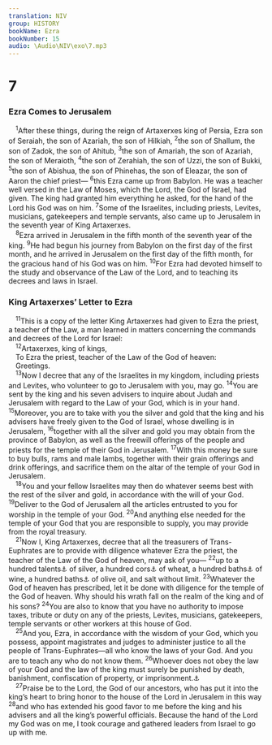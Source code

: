 ```yaml
---
translation: NIV
group: HISTORY
bookName: Ezra 
bookNumber: 15
audio: \Audio\NIV\exo\7.mp3
---
```


<div class="title"><h1>7</h1><h3>Ezra Comes to Jerusalem </h3></div>
<span class="verse exo_7_1"> <sup>1</sup>After these things, during the reign of Artaxerxes king of Persia, Ezra son of Seraiah, the son of Azariah, the son of Hilkiah, </span>
<span class="verse exo_7_2"><sup>2</sup>the son of Shallum, the son of Zadok, the son of Ahitub, </span>
<span class="verse exo_7_3"><sup>3</sup>the son of Amariah, the son of Azariah, the son of Meraioth, </span>
<span class="verse exo_7_4"><sup>4</sup>the son of Zerahiah, the son of Uzzi, the son of Bukki, </span>
<span class="verse exo_7_5"><sup>5</sup>the son of Abishua, the son of Phinehas, the son of Eleazar, the son of Aaron the chief priest— </span>
<span class="verse exo_7_6"><sup>6</sup>this Ezra came up from Babylon. He was a teacher well versed in the Law of Moses, which the Lord, the God of Israel, had given. The king had granted him everything he asked, for the hand of the Lord his God was on him. </span>
<span class="verse exo_7_7"><sup>7</sup>Some of the Israelites, including priests, Levites, musicians, gatekeepers and temple servants, also came up to Jerusalem in the seventh year of King Artaxerxes. <br/></span>
<span class="verse exo_7_8"> <sup>8</sup>Ezra arrived in Jerusalem in the fifth month of the seventh year of the king. </span>
<span class="verse exo_7_9"><sup>9</sup>He had begun his journey from Babylon on the first day of the first month, and he arrived in Jerusalem on the first day of the fifth month, for the gracious hand of his God was on him. </span>
<span class="verse exo_7_10"><sup>10</sup>For Ezra had devoted himself to the study and observance of the Law of the Lord, and to teaching its decrees and laws in Israel. <br/></span>
<div class="title"><h3>King Artaxerxes’ Letter to Ezra </h3></div>
<span class="verse exo_7_11"> <sup>11</sup>This is a copy of the letter King Artaxerxes had given to Ezra the priest, a teacher of the Law, a man learned in matters concerning the commands and decrees of the Lord for Israel: <br/></span>
<span class="verse exo_7_12"> <sup>12</sup>Artaxerxes, king of kings, <br/> To Ezra the priest, teacher of the Law of the God of heaven: <br/> Greetings. <br/></span>
<span class="verse exo_7_13"> <sup>13</sup>Now I decree that any of the Israelites in my kingdom, including priests and Levites, who volunteer to go to Jerusalem with you, may go. </span>
<span class="verse exo_7_14"><sup>14</sup>You are sent by the king and his seven advisers to inquire about Judah and Jerusalem with regard to the Law of your God, which is in your hand. </span>
<span class="verse exo_7_15"><sup>15</sup>Moreover, you are to take with you the silver and gold that the king and his advisers have freely given to the God of Israel, whose dwelling is in Jerusalem, </span>
<span class="verse exo_7_16"><sup>16</sup>together with all the silver and gold you may obtain from the province of Babylon, as well as the freewill offerings of the people and priests for the temple of their God in Jerusalem. </span>
<span class="verse exo_7_17"><sup>17</sup>With this money be sure to buy bulls, rams and male lambs, together with their grain offerings and drink offerings, and sacrifice them on the altar of the temple of your God in Jerusalem. <br/></span>
<span class="verse exo_7_18"> <sup>18</sup>You and your fellow Israelites may then do whatever seems best with the rest of the silver and gold, in accordance with the will of your God. </span>
<span class="verse exo_7_19"><sup>19</sup>Deliver to the God of Jerusalem all the articles entrusted to you for worship in the temple of your God. </span>
<span class="verse exo_7_20"><sup>20</sup>And anything else needed for the temple of your God that you are responsible to supply, you may provide from the royal treasury. <br/></span>
<span class="verse exo_7_21"> <sup>21</sup>Now I, King Artaxerxes, decree that all the treasurers of Trans-Euphrates are to provide with diligence whatever Ezra the priest, the teacher of the Law of the God of heaven, may ask of you— </span>
<span class="verse exo_7_22"><sup>22</sup>up to a hundred talents<a data-toggle="tooltip" data-placement="bottom" title="That is, about 3 3/4 tons or about 3.4 metric tons">⚓</a> of silver, a hundred cors<a data-toggle="tooltip" data-placement="bottom" title="That is, probably about 18 tons or about 16 metric tons">⚓</a> of wheat, a hundred baths<a data-toggle="tooltip" data-placement="bottom" title="That is, about 600 gallons or about 2,200 liters">⚓</a> of wine, a hundred baths<a data-toggle="tooltip" data-placement="bottom" title="That is, about 600 gallons or about 2,200 liters">⚓</a> of olive oil, and salt without limit. </span>
<span class="verse exo_7_23"><sup>23</sup>Whatever the God of heaven has prescribed, let it be done with diligence for the temple of the God of heaven. Why should his wrath fall on the realm of the king and of his sons? </span>
<span class="verse exo_7_24"><sup>24</sup>You are also to know that you have no authority to impose taxes, tribute or duty on any of the priests, Levites, musicians, gatekeepers, temple servants or other workers at this house of God. <br/></span>
<span class="verse exo_7_25"> <sup>25</sup>And you, Ezra, in accordance with the wisdom of your God, which you possess, appoint magistrates and judges to administer justice to all the people of Trans-Euphrates—all who know the laws of your God. And you are to teach any who do not know them. </span>
<span class="verse exo_7_26"><sup>26</sup>Whoever does not obey the law of your God and the law of the king must surely be punished by death, banishment, confiscation of property, or imprisonment.<a data-toggle="tooltip" data-placement="bottom" title="The text of 7:12-26 is in Aramaic.">⚓</a><br/></span>
<span class="verse exo_7_27"> <sup>27</sup>Praise be to the Lord, the God of our ancestors, who has put it into the king’s heart to bring honor to the house of the Lord in Jerusalem in this way </span>
<span class="verse exo_7_28"><sup>28</sup>and who has extended his good favor to me before the king and his advisers and all the king’s powerful officials. Because the hand of the Lord my God was on me, I took courage and gathered leaders from Israel to go up with me. <br/></span>
